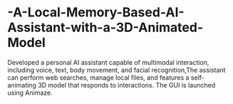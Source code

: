 # -A-Local-Memory-Based-AI-Assistant-with-a-3D-Animated-Model
Developed a personal AI assistant capable of multimodal interaction, including voice, text, body movement, and facial recognition,The assistant can perform web searches, manage local files, and features a self- animating 3D model that responds to interactions. The GUI is launched using Animaze.
